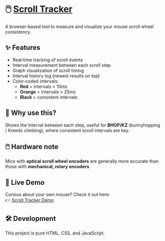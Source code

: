 # 🖱️ [Scroll Tracker](https://frussif.github.io/scrolltest/)

A browser‑based tool to measure and visualize your mouse scroll wheel consistency.

## ✨ Features
- Real‑time tracking of scroll events
- Interval measurement between each scroll step
- Graph visualization of scroll timing
- Interval history log (newest results on top)
- Color‑coded intervals:
  - **Red** = intervals < 10ms
  - **Orange** = intervals > 25ms
  - **Black** = consistent intervals

## 🎯 Why use this?
Shows the interval between each step, useful for **BHOP/KZ** (bunnyhopping / Kreedz climbing), where consistent scroll intervals are key.

## 🖱️ Hardware note
Mice with **optical scroll wheel encoders** are generally more accurate than those with **mechanical, rotary encoders**.  

## 🚀 Live Demo
Curious about your own mouse?
Check it out here:  
👉 [Scroll Tracker Demo](https://frussif.github.io/scrolltest/)

## 🛠️ Development
This project is pure HTML, CSS, and JavaScript.  
